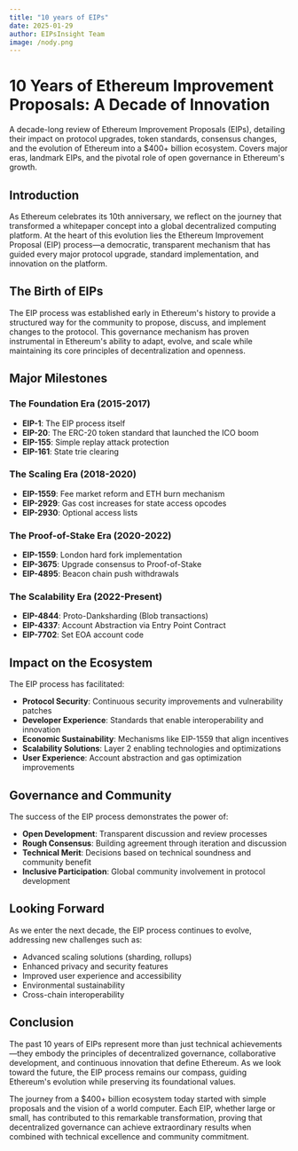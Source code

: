```yaml
---
title: "10 years of EIPs"
date: 2025-01-29
author: EIPsInsight Team
image: /nody.png
---
```


# 10 Years of Ethereum Improvement Proposals: A Decade of Innovation

A decade-long review of Ethereum Improvement Proposals (EIPs), detailing their impact on protocol upgrades, token standards, consensus changes, and the evolution of Ethereum into a $400+ billion ecosystem. Covers major eras, landmark EIPs, and the pivotal role of open governance in Ethereum's growth.

## Introduction

As Ethereum celebrates its 10th anniversary, we reflect on the journey that transformed a whitepaper concept into a global decentralized computing platform. At the heart of this evolution lies the Ethereum Improvement Proposal (EIP) process—a democratic, transparent mechanism that has guided every major protocol upgrade, standard implementation, and innovation on the platform.

## The Birth of EIPs

The EIP process was established early in Ethereum's history to provide a structured way for the community to propose, discuss, and implement changes to the protocol. This governance mechanism has proven instrumental in Ethereum's ability to adapt, evolve, and scale while maintaining its core principles of decentralization and openness.

## Major Milestones

### The Foundation Era (2015-2017)
- **EIP-1**: The EIP process itself
- **EIP-20**: The ERC-20 token standard that launched the ICO boom
- **EIP-155**: Simple replay attack protection
- **EIP-161**: State trie clearing

### The Scaling Era (2018-2020)
- **EIP-1559**: Fee market reform and ETH burn mechanism
- **EIP-2929**: Gas cost increases for state access opcodes
- **EIP-2930**: Optional access lists

### The Proof-of-Stake Era (2020-2022)
- **EIP-1559**: London hard fork implementation
- **EIP-3675**: Upgrade consensus to Proof-of-Stake
- **EIP-4895**: Beacon chain push withdrawals

### The Scalability Era (2022-Present)
- **EIP-4844**: Proto-Danksharding (Blob transactions)
- **EIP-4337**: Account Abstraction via Entry Point Contract
- **EIP-7702**: Set EOA account code

## Impact on the Ecosystem

The EIP process has facilitated:
- **Protocol Security**: Continuous security improvements and vulnerability patches
- **Developer Experience**: Standards that enable interoperability and innovation
- **Economic Sustainability**: Mechanisms like EIP-1559 that align incentives
- **Scalability Solutions**: Layer 2 enabling technologies and optimizations
- **User Experience**: Account abstraction and gas optimization improvements

## Governance and Community

The success of the EIP process demonstrates the power of:
- **Open Development**: Transparent discussion and review processes
- **Rough Consensus**: Building agreement through iteration and discussion
- **Technical Merit**: Decisions based on technical soundness and community benefit
- **Inclusive Participation**: Global community involvement in protocol development

## Looking Forward

As we enter the next decade, the EIP process continues to evolve, addressing new challenges such as:
- Advanced scaling solutions (sharding, rollups)
- Enhanced privacy and security features
- Improved user experience and accessibility
- Environmental sustainability
- Cross-chain interoperability

## Conclusion

The past 10 years of EIPs represent more than just technical achievements—they embody the principles of decentralized governance, collaborative development, and continuous innovation that define Ethereum. As we look toward the future, the EIP process remains our compass, guiding Ethereum's evolution while preserving its foundational values.

The journey from a $400+ billion ecosystem today started with simple proposals and the vision of a world computer. Each EIP, whether large or small, has contributed to this remarkable transformation, proving that decentralized governance can achieve extraordinary results when combined with technical excellence and community commitment.